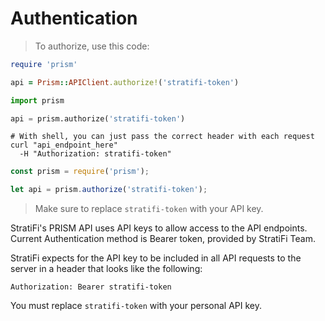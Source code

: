 # Authentication

> To authorize, use this code:

```ruby
require 'prism'

api = Prism::APIClient.authorize!('stratifi-token')
```

```python
import prism

api = prism.authorize('stratifi-token')
```

```shell
# With shell, you can just pass the correct header with each request
curl "api_endpoint_here"
  -H "Authorization: stratifi-token"
```

```javascript
const prism = require('prism');

let api = prism.authorize('stratifi-token');
```

> Make sure to replace `stratifi-token` with your API key.

StratiFi's PRISM API uses API keys to allow access to the API endpoints. Current Authentication method is Bearer token, provided by StratiFi Team.

StratiFi expects for the API key to be included in all API requests to the server in a header that looks like the following:

`Authorization: Bearer stratifi-token`

<aside class="notice">
You must replace <code>stratifi-token</code> with your personal API key.
</aside>

